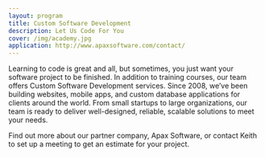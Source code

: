 ```yaml
---
layout: program
title: Custom Software Development
description: Let Us Code For You
cover: /img/academy.jpg
application: http://www.apaxsoftware.com/contact/
---
```


Learning to code is great and all, but sometimes, you just want your software project to be finished. In addition to training courses, our team offers Custom Software Development services. Since 2008, we’ve been building websites, mobile apps, and custom database applications for clients around the world. From small startups to large organizations, our team is ready to deliver well-designed, reliable, scalable solutions to meet your needs.

Find out more about our partner company, Apax Software, or contact Keith to set up a meeting to get an estimate for your project.
